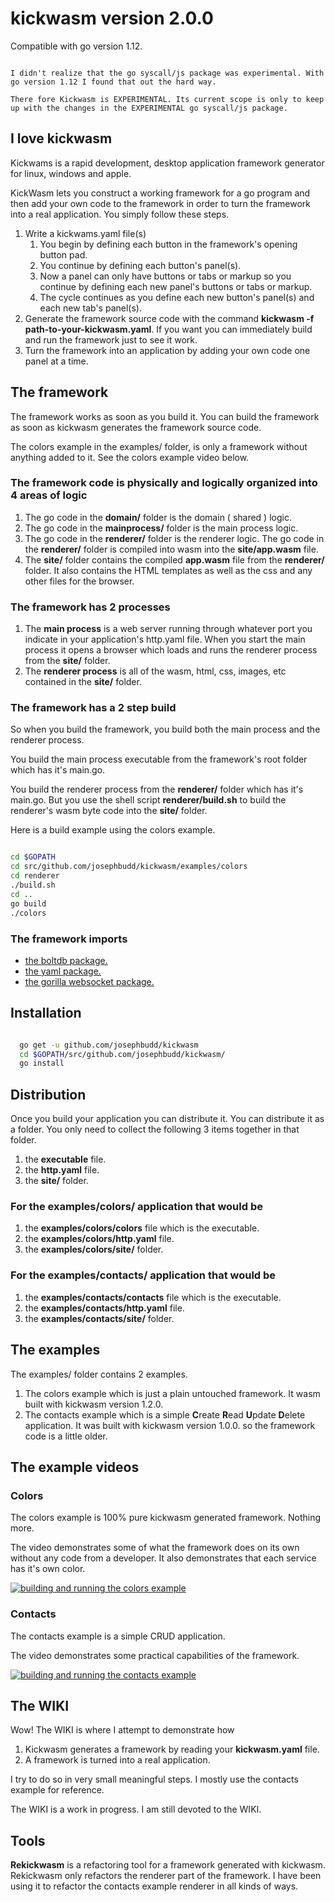# kickwasm version 2.0.0

Compatible with go version 1.12.

``` quote

I didn't realize that the go syscall/js package was experimental. With go version 1.12 I found that out the hard way.

There fore Kickwasm is EXPERIMENTAL. Its current scope is only to keep up with the changes in the EXPERIMENTAL go syscall/js package.

```

## I love kickwasm

Kickwams is a rapid development, desktop application framework generator for linux, windows and apple.

KickWasm lets you construct a working framework for a go program and then add your own code to the framework in order to turn the framework into a real application. You simply follow these steps.

1. Write a kickwams.yaml file(s)
    1. You begin by defining each button in the framework's opening button pad.
    1. You continue by defining each button's panel(s).
    1. Now a panel can only have buttons or tabs or markup so you continue by defining each new panel's buttons or tabs or markup.
    1. The cycle continues as you define each new button's panel(s) and each new tab's panel(s).
1. Generate the framework source code with the command **kickwasm -f path-to-your-kickwasm.yaml**. If you want you can immediately build and run the framework just to see it work.
1. Turn the framework into an application by adding your own code one panel at a time.

## The framework

The framework works as soon as you build it. You can build the framework as soon as kickwasm generates the framework source code.

The colors example in the examples/ folder, is only a framework without anything added to it. See the colors example video below.

### The framework code is physically and logically organized into 4 areas of logic

1. The go code in the **domain/** folder is the domain ( shared ) logic.
1. The go code in the **mainprocess/** folder is the main process logic.
1. The go code in the **renderer/** folder is the renderer logic. The go code in the **renderer/** folder is compiled into wasm into the **site/app.wasm** file.
1. The **site/** folder contains the compiled **app.wasm** file from the **renderer/** folder. It also contains the HTML templates as well as the css and any other files for the browser.

### The framework has 2 processes

1. The **main process** is a web server running through whatever port you indicate in your application's http.yaml file. When you start the main process it opens a browser which loads and runs the renderer process from the **site/** folder.
1. The **renderer process** is all of the wasm, html, css, images, etc contained in the **site/** folder.

### The framework has a 2 step build

So when you build the framework, you build both the main process and the renderer process.

You build the main process executable from the framework's root folder which has it's main.go.

You build the renderer process from the **renderer/** folder which has it's main.go. But you use the shell script **renderer/build.sh** to build the renderer's wasm byte code into the **site/** folder.

Here is a build example using the colors example.

``` bash

cd $GOPATH
cd src/github.com/josephbudd/kickwasm/examples/colors
cd renderer
./build.sh
cd ..
go build
./colors

```

### The framework imports

* [the boltdb package.](https://github.com/boltdb/bolt)
* [the yaml package.](https://gopkg.in/yaml.v2)
* [the gorilla websocket package.](https://github.com/gorilla/websocket)

## Installation

``` bash

  go get -u github.com/josephbudd/kickwasm
  cd $GOPATH/src/github.com/josephbudd/kickwasm/
  go install

```

## Distribution

Once you build your application you can distribute it. You can distribute it as a folder. You only need to collect the following 3 items together in that folder.

1. the **executable** file.
1. the **http.yaml** file.
1. the **site/** folder.

### For the examples/colors/ application that would be

1. the **examples/colors/colors** file which is the executable.
1. the **examples/colors/http.yaml** file.
1. the **examples/colors/site/** folder.

### For the examples/contacts/ application that would be

1. the **examples/contacts/contacts** file which is the executable.
1. the **examples/contacts/http.yaml** file.
1. the **examples/contacts/site/** folder.

## The examples

The examples/ folder contains 2 examples.

1. The colors example which is just a plain untouched framework. It wasm built with kickwasm version 1.2.0.
1. The contacts example which is a simple **C**reate **R**ead **U**pdate **D**elete application. It was built with kickwasm version 1.0.0. so the framework code is a little older.

## The example videos

### Colors

The colors example is 100% pure kickwasm generated framework. Nothing more.

The video demonstrates some of what the framework does on its own without any code from a developer. It also demonstrates that each service has it's own color.

[![building and running the colors example](https://i.vimeocdn.com/video/744492343_640.webp)](https://vimeo.com/305091395)

### Contacts

The contacts example is a simple CRUD application.

The video demonstrates some practical capabilities of the framework.

[![building and running the contacts example](https://i.vimeocdn.com/video/744492275_640.webp)](https://vimeo.com/305091300)

## The WIKI

Wow! The WIKI is where I attempt to demonstrate how

1. Kickwasm generates a framework by reading your **kickwasm.yaml** file.
1. A framework is turned into a real application.

I try to do so in very small meaningful steps. I mostly use the contacts example for reference.

The WIKI is a work in progress. I am still devoted to the WIKI.

## Tools

**Rekickwasm** is a refactoring tool for a framework generated with kickwasm. Rekickwasm only refactors the renderer part of the framework. I have been using it to refactor the contacts example renderer in all kinds of ways.
